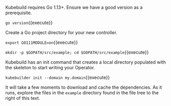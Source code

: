 Kubebuild requires Go 1.13+. Ensure we have a good version as a prerequisite.

`go version`{{execute}}

Create a Go project directory for your new controller.

`export GO111MODULE=on`{{execute}}

`mkdir -p $GOPATH/src/example; cd $GOPATH/src/example`{{execute}}

Kubebuild has an init command that creates a local directory populated with the skeleton to start writing your Operator.

`kubebuilder init --domain my.domain`{{execute}}

It will take a few moments to download and cache the dependencies. As it runs, explore the files in the `example` directory found in the file tree to the right of this text.
